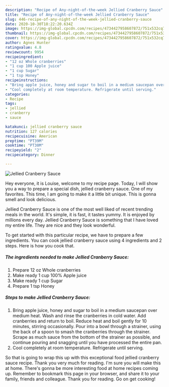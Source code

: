 ```yaml
---
description: "Recipe of Any-night-of-the-week Jellied Cranberry Sauce"
title: "Recipe of Any-night-of-the-week Jellied Cranberry Sauce"
slug: 446-recipe-of-any-night-of-the-week-jellied-cranberry-sauce
date: 2020-10-30T18:22:20.634Z
image: https://img-global.cpcdn.com/recipes/4734427958607872/751x532cq70/jellied-cranberry-sauce-recipe-main-photo.jpg
thumbnail: https://img-global.cpcdn.com/recipes/4734427958607872/751x532cq70/jellied-cranberry-sauce-recipe-main-photo.jpg
cover: https://img-global.cpcdn.com/recipes/4734427958607872/751x532cq70/jellied-cranberry-sauce-recipe-main-photo.jpg
author: Agnes Hunter
ratingvalue: 4.8
reviewcount: 9954
recipeingredient:
- "12 oz Whole cranberries"
- "1 cup 100 Apple juice"
- "1 cup Sugar"
- "1 tsp Honey"
recipeinstructions:
- "Bring apple juice, honey and sugar to boil in a medium saucepan over medium heat. Wash and rinse the cranberries in cold water. Add cranberries and return to boil. Reduce heat and boil gently for 10 minutes, stirring occasionally. Pour into a bowl through a strainer, using the back of a spoon to smash the cranberries through the strainer. Scrape as much sauce from the bottom of the strainer as possible, and continue pouring and snagging until you have processed the entire pan."
- "Cool completely at room temperature. Refrigerate until serving."
categories:
- Recipe
tags:
- jellied
- cranberry
- sauce

katakunci: jellied cranberry sauce 
nutrition: 127 calories
recipecuisine: American
preptime: "PT39M"
cooktime: "PT30M"
recipeyield: "2"
recipecategory: Dinner

---
```



![Jellied Cranberry Sauce](https://img-global.cpcdn.com/recipes/4734427958607872/751x532cq70/jellied-cranberry-sauce-recipe-main-photo.jpg)

Hey everyone, it is Louise, welcome to my recipe page. Today, I will show you a way to prepare a special dish, jellied cranberry sauce. One of my favorites. This time, I am going to make it a little bit unique. This is gonna smell and look delicious.



Jellied Cranberry Sauce is one of the most well liked of recent trending meals in the world. It's simple, it is fast, it tastes yummy. It is enjoyed by millions every day. Jellied Cranberry Sauce is something that I have loved my entire life. They are nice and they look wonderful.


To get started with this particular recipe, we have to prepare a few ingredients. You can cook jellied cranberry sauce using 4 ingredients and 2 steps. Here is how you cook that.

<!--inarticleads1-->

##### The ingredients needed to make Jellied Cranberry Sauce:

1. Prepare 12 oz Whole cranberries
1. Make ready 1 cup 100% Apple juice
1. Make ready 1 cup Sugar
1. Prepare 1 tsp Honey




<!--inarticleads2-->

##### Steps to make Jellied Cranberry Sauce:

1. Bring apple juice, honey and sugar to boil in a medium saucepan over medium heat. Wash and rinse the cranberries in cold water. Add cranberries and return to boil. Reduce heat and boil gently for 10 minutes, stirring occasionally. Pour into a bowl through a strainer, using the back of a spoon to smash the cranberries through the strainer. Scrape as much sauce from the bottom of the strainer as possible, and continue pouring and snagging until you have processed the entire pan.
1. Cool completely at room temperature. Refrigerate until serving.




So that is going to wrap this up with this exceptional food jellied cranberry sauce recipe. Thank you very much for reading. I'm sure you will make this at home. There's gonna be more interesting food at home recipes coming up. Remember to bookmark this page in your browser, and share it to your family, friends and colleague. Thank you for reading. Go on get cooking!
